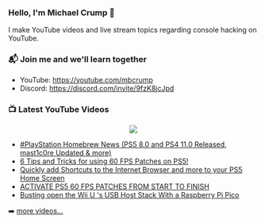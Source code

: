 ### Hello, I'm Michael Crump 👋

I make YouTube videos and live stream topics regarding console hacking on YouTube. 

### 📬 Join me and we'll learn together

- YouTube: https://youtube.com/mbcrump
- Discord: https://discord.com/invite/9fzK8jcJpd

### 📺 Latest YouTube Videos

<div align="center">

[<img src="https://img.shields.io/badge/-Subscribe-red?style=for-the-badge&logo=youtube&logoColor=white"/>](https://www.youtube.com/c/mbcrump?sub_confirmation=1)

</div>

<!-- YOUTUBE:START -->
- [#PlayStation Homebrew News &lpar;PS5 8.0 and PS4 11.0 Released, mast1c0re Updated &amp; more&rpar;](https://www.youtube.com/watch?v=Nu0m57YOoWs)
- [6 Tips and Tricks for using 60 FPS Patches on PS5!](https://www.youtube.com/watch?v=9IEbemGtiXs)
- [Quickly add Shortcuts to the Internet Browser and more to your PS5 Home Screen](https://www.youtube.com/watch?v=RcKFXITpzEw)
- [ACTIVATE PS5 60 FPS PATCHES FROM START TO FINISH](https://www.youtube.com/watch?v=XQ4UEdqhjlo)
- [Busting open the Wii U &#39;s USB Host Stack With a Raspberry Pi Pico](https://www.youtube.com/watch?v=63wSAMB_Kzs)
<!-- YOUTUBE:END -->

➡️ [more videos...](https://youtube.com/mbcrump)

